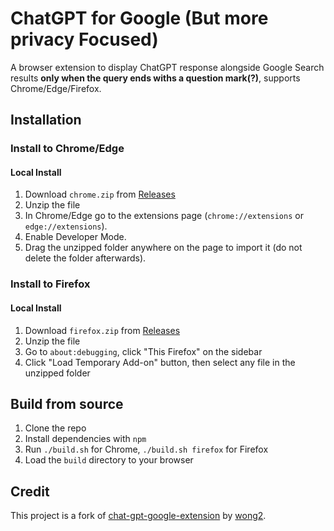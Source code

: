# ChatGPT for Google (But more privacy Focused)

A browser extension to display ChatGPT response alongside Google Search results **only when the query ends withs a question mark(?)**, supports Chrome/Edge/Firefox. 

## Installation

### Install to Chrome/Edge

#### Local Install

1. Download `chrome.zip` from [Releases](https://github.com/its-ag/chat-gpt-google-extension-better-privacy/releases/tag/Latest)
2. Unzip the file
3. In Chrome/Edge go to the extensions page (`chrome://extensions` or `edge://extensions`).
4. Enable Developer Mode.
5. Drag the unzipped folder anywhere on the page to import it (do not delete the folder afterwards).

### Install to Firefox

#### Local Install

1. Download `firefox.zip` from [Releases](https://github.com/)
2. Unzip the file
3. Go to `about:debugging`, click "This Firefox" on the sidebar
4. Click "Load Temporary Add-on" button, then select any file in the unzipped folder

## Build from source

1. Clone the repo
2. Install dependencies with `npm`
3. Run `./build.sh` for Chrome, `./build.sh firefox` for Firefox
4. Load the `build` directory to your browser

## Credit

This project is a fork of [chat-gpt-google-extension](https://github.com/wong2/chat-gpt-google-extension) by [wong2](github.com/wong2).

